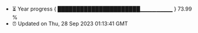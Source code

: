 - ⏳ Year progress { ██████████████████████▁▁▁▁▁▁▁▁ } 73.99 %
- ⏰ Updated on Thu, 28 Sep 2023 01:13:41 GMT

